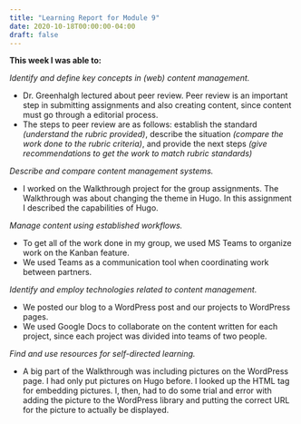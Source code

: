 ```yaml
---
title: "Learning Report for Module 9"
date: 2020-10-18T00:00:00-04:00
draft: false
---
```


**This week I was able to:**

*Identify and define key concepts in (web) content management.*
+ Dr. Greenhalgh lectured about peer review. Peer review is an important step in submitting assignments and also creating content, since content must go through a editorial process. 
+ The steps to peer review are as follows: establish the standard *(understand the rubric provided)*, describe the situation *(compare the work done to the rubric criteria)*, and provide the next steps *(give recommendations to get the work to match rubric standards)*

*Describe and compare content management systems.*
+  I worked on the Walkthrough project for the group assignments. The Walkthrough was about changing the theme in Hugo. In this assignment I described the capabilities of Hugo.

*Manage content using established workflows.*
+ To get all of the work done in my group, we used MS Teams to organize work on the Kanban feature. 
+ We used Teams as a communication tool when coordinating work between partners.

*Identify and employ technologies related to content management.*
+ We posted our blog to a WordPress post and our projects to WordPress pages. 
+ We used Google Docs to collaborate on the content written for each project, since each project was divided into teams of two people.

*Find and use resources for self-directed learning.*
+ A big part of the Walkthrough was including pictures on the WordPress page. I had only put pictures on Hugo before. I looked up the HTML tag for embedding pictures. I, then, had to do some trial and error with adding the picture to the WordPress library and putting the correct URL for the picture to actually be displayed.
